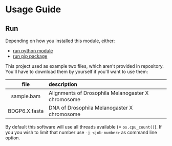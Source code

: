 # Usage Guide

## Run

Depending on how you installed this module, either:

  - [run python module](glossary.md#running-python-module)
  - [run pip package](glossary.md#running-pip-package)

This project used as example two files, which aren't provided in repository.
You'll have to download them by yourself if you'll want to use them:

| file | description |
| :---: | :---------- |
| sample.bam    | Alignments of Drosophila Melanogaster X chromosome |
| BDGP6.X.fasta | DNA of Drosophila Melanogaster X chromosome |

By default this software will use all threads available (= ```os.cpu_count()```).
If you you wish to limit that number use `-j <job-number>` as command line option.